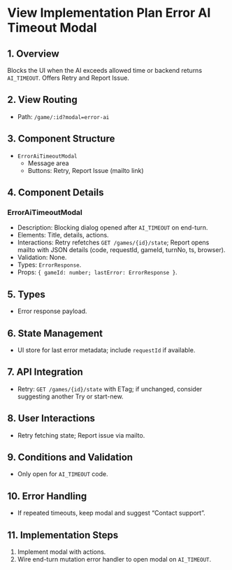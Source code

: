 # View Implementation Plan Error AI Timeout Modal

## 1. Overview
Blocks the UI when the AI exceeds allowed time or backend returns `AI_TIMEOUT`. Offers Retry and Report Issue.

## 2. View Routing
- Path: `/game/:id?modal=error-ai`

## 3. Component Structure
- `ErrorAiTimeoutModal`
  - Message area
  - Buttons: Retry, Report Issue (mailto link)

## 4. Component Details
### ErrorAiTimeoutModal
- Description: Blocking dialog opened after `AI_TIMEOUT` on end-turn.
- Elements: Title, details, actions.
- Interactions: Retry refetches `GET /games/{id}/state`; Report opens mailto with JSON details (code, requestId, gameId, turnNo, ts, browser).
- Validation: None.
- Types: `ErrorResponse`.
- Props: `{ gameId: number; lastError: ErrorResponse }`.

## 5. Types
- Error response payload.

## 6. State Management
- UI store for last error metadata; include `requestId` if available.

## 7. API Integration
- Retry: `GET /games/{id}/state` with ETag; if unchanged, consider suggesting another Try or start-new.

## 8. User Interactions
- Retry fetching state; Report issue via mailto.

## 9. Conditions and Validation
- Only open for `AI_TIMEOUT` code.

## 10. Error Handling
- If repeated timeouts, keep modal and suggest “Contact support”.

## 11. Implementation Steps
1. Implement modal with actions.
2. Wire end-turn mutation error handler to open modal on `AI_TIMEOUT`.

